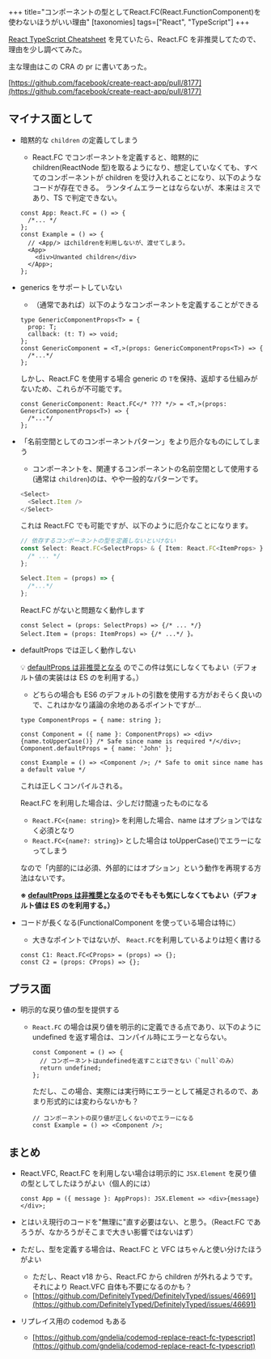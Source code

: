 +++
title="コンポーネントの型としてReact.FC(React.FunctionComponent)を使わないほうがいい理由"
[taxonomies]
tags=["React", "TypeScript"]
+++

[React TypeScript Cheatsheet](https://react-typescript-cheatsheet.netlify.app/docs/basic/getting-started/function_components) を見ていたら、React.FC を非推奨してたので、理由を少し調べてみた。

主な理由はこの CRA の pr に書いてあった。

[https://github.com/facebook/create-react-app/pull/8177](https://github.com/facebook/create-react-app/pull/8177)

## マイナス面として

- 暗黙的な `children` の定義してしまう

  - React.FC でコンポーネントを定義すると、暗黙的に children(ReactNode 型)を取るようになり、想定していなくても、すべてのコンポーネントが children を受け入れることになり、以下のようなコードが存在できる。
    ランタイムエラーとはならないが、本来はミスであり、TS で判定できない。

  ```tsx
  const App: React.FC = () => {
    /*... */
  };
  const Example = () => {
    // <App/> はchildrenを利用しないが、渡せてしまう。
    <App>
      <div>Unwanted children</div>
    </App>;
  };
  ```

- generics をサポートしていない

  - （通常であれば）以下のようなコンポーネントを定義することができる

  ```tsx
  type GenericComponentProps<T> = {
    prop: T;
    callback: (t: T) => void;
  };
  const GenericComponent = <T,>(props: GenericComponentProps<T>) => {
    /*...*/
  };
  ```

  しかし、React.FC を使用する場合 generic の `T`を保持、返却する仕組みがないため、これらが不可能です。

  ```tsx
  const GenericComponent: React.FC</* ??? */> = <T,>(props: GenericComponentProps<T>) => {
    /*...*/
  };
  ```

- 「名前空間としてのコンポーネントパターン」をより厄介なものにしてしまう

  - コンポーネントを、関連するコンポーネントの名前空間として使用する(通常は `children`)のは、やや一般的なパターンです。

  ```ts
  <Select>
    <Select.Item />
  </Select>
  ```

  これは React.FC でも可能ですが、以下のように厄介なことになります。

  ```ts
  // 依存するコンポーネントの型を定義しないといけない
  const Select: React.FC<SelectProps> & { Item: React.FC<ItemProps> } = (props) => {
    /* ... */
  };

  Select.Item = (props) => {
    /*...*/
  };
  ```

  React.FC がないと問題なく動作します

  ```tsx
  const Select = (props: SelectProps) => {/* ... */}
  Select.Item = (props: ItemProps) => {/* ...*/ }。
  ```

- defaultProps では正しく動作しない

  💡 [defaultProps は非推奨となる](https://github.com/reactjs/rfcs/pull/107) のでこの件は気にしなくてもよい（デフォルト値の実装はは ES のを利用する。）

  - どちらの場合も ES6 のデフォルトの引数を使用する方がおそらく良いので、これはかなり議論の余地のあるポイントですが...

  ```tsx
  type ComponentProps = { name: string };

  const Component = ({ name }: ComponentProps) => <div>{name.toUpperCase()} /* Safe since name is required */</div>;
  Component.defaultProps = { name: 'John' };

  const Example = () => <Component />; /* Safe to omit since name has a default value */
  ```

  これは正しくコンパイルされる。

  React.FC を利用した場合は、少しだけ間違ったものになる

  - `React.FC<{name: string}>` を利用した場合、name はオプションではなく必須となり
  - `React.FC<{name?: string}>` とした場合は toUpperCase()でエラーになってしまう

  なので「内部的には必須、外部的にはオプション」という動作を再現する方法はないです。

  **※ [defaultProps は非推奨となる](https://github.com/reactjs/rfcs/pull/107)のでそもそも気にしなくてもよい（デフォルト値は ES のを利用する。）**

- コードが長くなる(FunctionalComponent を使っている場合は特に）

  - 大きなポイントではないが、 `React.FC`を利用しているよりは短く書ける

  ```tsx
  const C1: React.FC<CProps> = (props) => {};
  const C2 = (props: CProps) => {};
  ```

## プラス面

- 明示的な戻り値の型を提供する

  - `React.FC` の場合は戻り値を明示的に定義できる点であり、以下のように undefined を返す場合は、コンパイル時にエラーとならない。

    ```tsx
    const Component = () => {
      // コンポーネントはundefinedを返すことはできない（`null`のみ）
      return undefined;
    };
    ```

    ただし、この場合、実際には実行時にエラーとして補足されるので、あまり形式的には変わらないかも？

    ```tsx
    // コンポーネントの戻り値が正しくないのでエラーになる
    const Example = () => <Component />;
    ```

## まとめ

- React.VFC, React.FC を利用しない場合は明示的に `JSX.Element` を戻り値の型としてしたほうがよい（個人的には）

  ```tsx
  const App = ({ message }: AppProps): JSX.Element => <div>{message}</div>;
  ```

- とはいえ現行のコードを"無理に"直す必要はない、と思う。（React.FC であろうが、なかろうがそこまで大きい影響ではないはず）
- ただし、型を定義する場合は、React.FC と VFC はちゃんと使い分けたほうがよい
  - ただし、React v18 から、React.FC から children が外れるようです。それにより React.VFC 自体も不要になるのかも？
  - [https://github.com/DefinitelyTyped/DefinitelyTyped/issues/46691](https://github.com/DefinitelyTyped/DefinitelyTyped/issues/46691)
- リプレイス用の codemod もある
  - [https://github.com/gndelia/codemod-replace-react-fc-typescript](https://github.com/gndelia/codemod-replace-react-fc-typescript)
